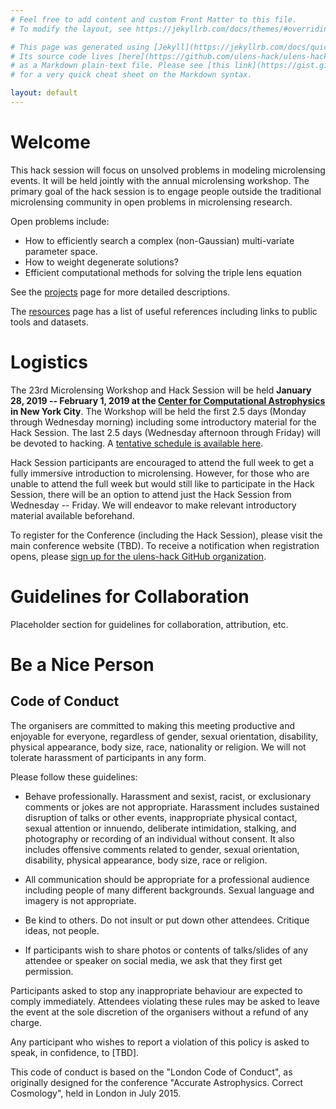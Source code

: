 ```yaml
---
# Feel free to add content and custom Front Matter to this file.
# To modify the layout, see https://jekyllrb.com/docs/themes/#overriding-theme-defaults

# This page was generated using [Jekyll](https://jekyllrb.com/docs/quickstart/).
# Its source code lives [here](https://github.com/ulens-hack/ulens-hack.github.io /blob/master/index.md)
# as a Markdown plain-text file. Please see [this link](https://gist.github.com/roachhd/779fa77e9b90fe945b0c)
# for a very quick cheat sheet on the Markdown syntax.

layout: default
---
```


# Welcome

This hack session will focus on unsolved problems in modeling
microlensing events. It will be held jointly with the annual
microlensing workshop. The primary goal of the hack session is to
engage people outside the traditional microlensing community in open
problems in microlensing research.

Open problems include:
* How to efficiently search a complex (non-Gaussian) multi-variate parameter space.
* How to weight degenerate solutions?
* Efficient computational methods for solving the triple lens equation

See the [projects](/projects/) page for more detailed descriptions. 

The [resources](/resources/) page has a list of useful references
including links to public tools and datasets.

# Logistics

The 23rd Microlensing Workshop and Hack Session will be held **January
28, 2019 -- February 1, 2019 at the [Center for Computational
Astrophysics](https://www.simonsfoundation.org/flatiron/center-for-computational-astrophysics/)
in New York City**. The Workshop will be held the first 2.5 days
(Monday through Wednesday morning) including some introductory
material for the Hack Session. The last 2.5 days (Wednesday afternoon
through Friday) will be devoted to hacking.  A
[tentative schedule is available here](/schedule/).

Hack Session participants
are encouraged to attend the full week to get a fully immersive
introduction to microlensing. However, for those who are unable to
attend the full week but would still like to participate in the Hack
Session, there will be an option to attend just the Hack Session from
Wednesday -- Friday. We will endeavor to make relevant introductory
material available beforehand.

To register for the Conference (including the Hack Session), please
visit the main conference website (TBD). To receive a notification
when registration opens, please [sign up for the ulens-hack GitHub
organization](https://github.com/ulens-hack).

# Guidelines for Collaboration

Placeholder section for guidelines for collaboration, attribution, etc.

# Be a Nice Person

## Code of Conduct

The organisers are committed to making this meeting productive and
enjoyable for everyone, regardless of gender, sexual orientation,
disability, physical appearance, body size, race, nationality or
religion. We will not tolerate harassment of participants in any form.

Please follow these guidelines:

- Behave professionally. Harassment and sexist, racist, or
  exclusionary comments or jokes are not appropriate. Harassment
  includes sustained disruption of talks or other events,
  inappropriate physical contact, sexual attention or innuendo,
  deliberate intimidation, stalking, and photography or recording of
  an individual without consent. It also includes offensive comments
  related to gender, sexual orientation, disability, physical
  appearance, body size, race or religion.

- All communication should be appropriate for a professional audience
 including people of many different backgrounds. Sexual language and
 imagery is not appropriate.

- Be kind to others. Do not insult or put down other
  attendees. Critique ideas, not people.

- If participants wish to share photos or contents of talks/slides of
any attendee or speaker on social media, we ask that they first get
permission.

Participants asked to stop any inappropriate behaviour are expected to
comply immediately. Attendees violating these rules may be asked to
leave the event at the sole discretion of the organisers without a
refund of any charge.

Any participant who wishes to report a violation of this policy is
asked to speak, in confidence, to [TBD].

This code of conduct is based on the "London Code of Conduct", as
originally designed for the conference "Accurate Astrophysics. Correct
Cosmology", held in London in July 2015.